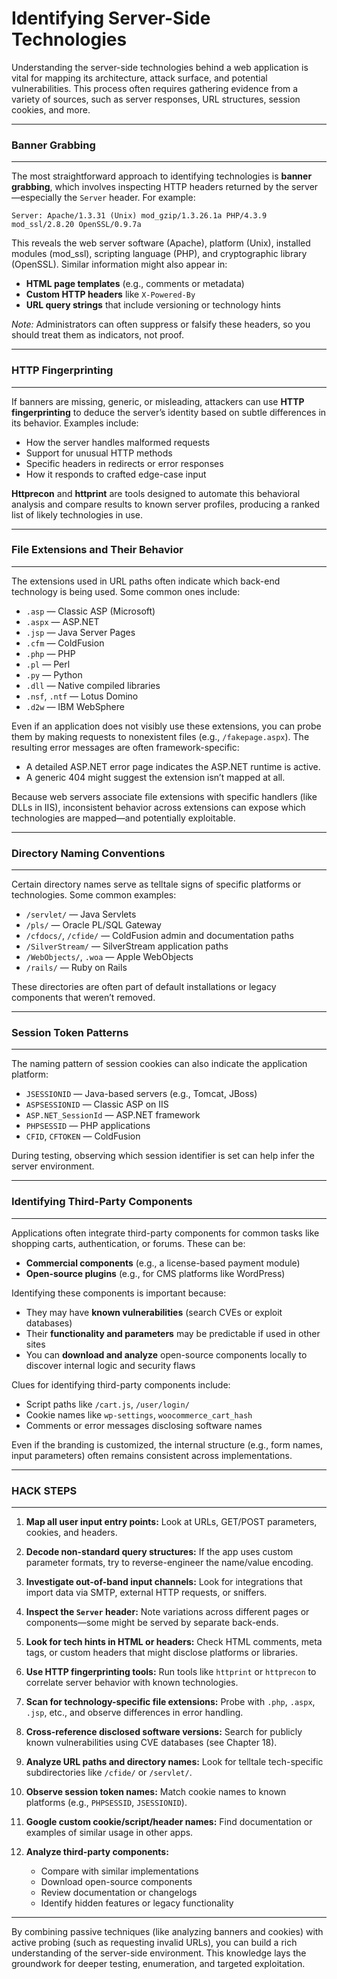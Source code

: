 # Identifying Server-Side Technologies

Understanding the server-side technologies behind a web application is vital for mapping its architecture, attack surface, and potential vulnerabilities. This process often requires gathering evidence from a variety of sources, such as server responses, URL structures, session cookies, and more.

---

### Banner Grabbing

---

The most straightforward approach to identifying technologies is **banner grabbing**, which involves inspecting HTTP headers returned by the server—especially the `Server` header. For example:

```
Server: Apache/1.3.31 (Unix) mod_gzip/1.3.26.1a PHP/4.3.9 mod_ssl/2.8.20 OpenSSL/0.9.7a
```

This reveals the web server software (Apache), platform (Unix), installed modules (mod\_ssl), scripting language (PHP), and cryptographic library (OpenSSL). Similar information might also appear in:

* **HTML page templates** (e.g., comments or metadata)
* **Custom HTTP headers** like `X-Powered-By`
* **URL query strings** that include versioning or technology hints

*Note:* Administrators can often suppress or falsify these headers, so you should treat them as indicators, not proof.

---

### HTTP Fingerprinting

---

If banners are missing, generic, or misleading, attackers can use **HTTP fingerprinting** to deduce the server’s identity based on subtle differences in its behavior. Examples include:

* How the server handles malformed requests
* Support for unusual HTTP methods
* Specific headers in redirects or error responses
* How it responds to crafted edge-case input

**Httprecon** and **httprint** are tools designed to automate this behavioral analysis and compare results to known server profiles, producing a ranked list of likely technologies in use.

---

### File Extensions and Their Behavior

---

The extensions used in URL paths often indicate which back-end technology is being used. Some common ones include:

* `.asp` — Classic ASP (Microsoft)
* `.aspx` — ASP.NET
* `.jsp` — Java Server Pages
* `.cfm` — ColdFusion
* `.php` — PHP
* `.pl` — Perl
* `.py` — Python
* `.dll` — Native compiled libraries
* `.nsf`, `.ntf` — Lotus Domino
* `.d2w` — IBM WebSphere

Even if an application does not visibly use these extensions, you can probe them by making requests to nonexistent files (e.g., `/fakepage.aspx`). The resulting error messages are often framework-specific:

* A detailed ASP.NET error page indicates the ASP.NET runtime is active.
* A generic 404 might suggest the extension isn’t mapped at all.

Because web servers associate file extensions with specific handlers (like DLLs in IIS), inconsistent behavior across extensions can expose which technologies are mapped—and potentially exploitable.

---

### Directory Naming Conventions

---

Certain directory names serve as telltale signs of specific platforms or technologies. Some common examples:

* `/servlet/` — Java Servlets
* `/pls/` — Oracle PL/SQL Gateway
* `/cfdocs/`, `/cfide/` — ColdFusion admin and documentation paths
* `/SilverStream/` — SilverStream application paths
* `/WebObjects/`, `.woa` — Apple WebObjects
* `/rails/` — Ruby on Rails

These directories are often part of default installations or legacy components that weren’t removed.

---

### Session Token Patterns

---

The naming pattern of session cookies can also indicate the application platform:

* `JSESSIONID` — Java-based servers (e.g., Tomcat, JBoss)
* `ASPSESSIONID` — Classic ASP on IIS
* `ASP.NET_SessionId` — ASP.NET framework
* `PHPSESSID` — PHP applications
* `CFID`, `CFTOKEN` — ColdFusion

During testing, observing which session identifier is set can help infer the server environment.

---

### Identifying Third-Party Components

---

Applications often integrate third-party components for common tasks like shopping carts, authentication, or forums. These can be:

* **Commercial components** (e.g., a license-based payment module)
* **Open-source plugins** (e.g., for CMS platforms like WordPress)

Identifying these components is important because:

* They may have **known vulnerabilities** (search CVEs or exploit databases)
* Their **functionality and parameters** may be predictable if used in other sites
* You can **download and analyze** open-source components locally to discover internal logic and security flaws

Clues for identifying third-party components include:

* Script paths like `/cart.js`, `/user/login/`
* Cookie names like `wp-settings`, `woocommerce_cart_hash`
* Comments or error messages disclosing software names

Even if the branding is customized, the internal structure (e.g., form names, input parameters) often remains consistent across implementations.

---

### HACK STEPS

---

1. **Map all user input entry points:** Look at URLs, GET/POST parameters, cookies, and headers.

2. **Decode non-standard query structures:** If the app uses custom parameter formats, try to reverse-engineer the name/value encoding.

3. **Investigate out-of-band input channels:** Look for integrations that import data via SMTP, external HTTP requests, or sniffers.

4. **Inspect the `Server` header:** Note variations across different pages or components—some might be served by separate back-ends.

5. **Look for tech hints in HTML or headers:** Check HTML comments, meta tags, or custom headers that might disclose platforms or libraries.

6. **Use HTTP fingerprinting tools:** Run tools like `httprint` or `httprecon` to correlate server behavior with known technologies.

7. **Scan for technology-specific file extensions:** Probe with `.php`, `.aspx`, `.jsp`, etc., and observe differences in error handling.

8. **Cross-reference disclosed software versions:** Search for publicly known vulnerabilities using CVE databases (see Chapter 18).

9. **Analyze URL paths and directory names:** Look for telltale tech-specific subdirectories like `/cfide/` or `/servlet/`.

10. **Observe session token names:** Match cookie names to known platforms (e.g., `PHPSESSID`, `JSESSIONID`).

11. **Google custom cookie/script/header names:** Find documentation or examples of similar usage in other apps.

12. **Analyze third-party components:**

    * Compare with similar implementations
    * Download open-source components
    * Review documentation or changelogs
    * Identify hidden features or legacy functionality

---

By combining passive techniques (like analyzing banners and cookies) with active probing (such as requesting invalid URLs), you can build a rich understanding of the server-side environment. This knowledge lays the groundwork for deeper testing, enumeration, and targeted exploitation.

